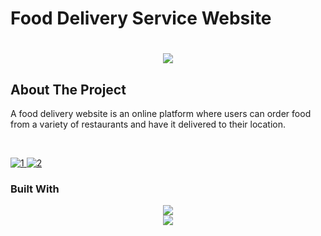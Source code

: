 # Food Delivery Service Website

<h1 align="center">
    <img src="https://readme-typing-svg.herokuapp.com/?font=Righteous&size=35&center=true&vCenter=true&width=500&height=70&duration=4000&lines=Hi+There!+👋;+Scroll+To+Bottom!;" />
</h1>

## About The Project
<p> A food delivery website is an online platform where users can order food from a variety of restaurants and have it delivered to their location.</p><br>

[![1](https://github.com/kanishkaviraj12/Food-Dilivery-Service/assets/74193616/fa473d03-5344-4070-a10f-66080e411701)
![2](https://github.com/kanishkaviraj12/Food-Dilivery-Service/assets/74193616/fcc4d0e1-3923-4926-ba8e-b8f438b96792)](https://github.com/kanishkaviraj12/.NET-Base-Number-converter-with-interface/assets/74193616/35e4e0dc-bea2-43fb-8a43-f6ff8f5ad09c)


### Built With

<div align="center">
    <img src="https://skillicons.dev/icons?i=javascript,mysql" /><br>
    <img src="https://skillicons.dev/icons?i=html,css,php" />
</div>






